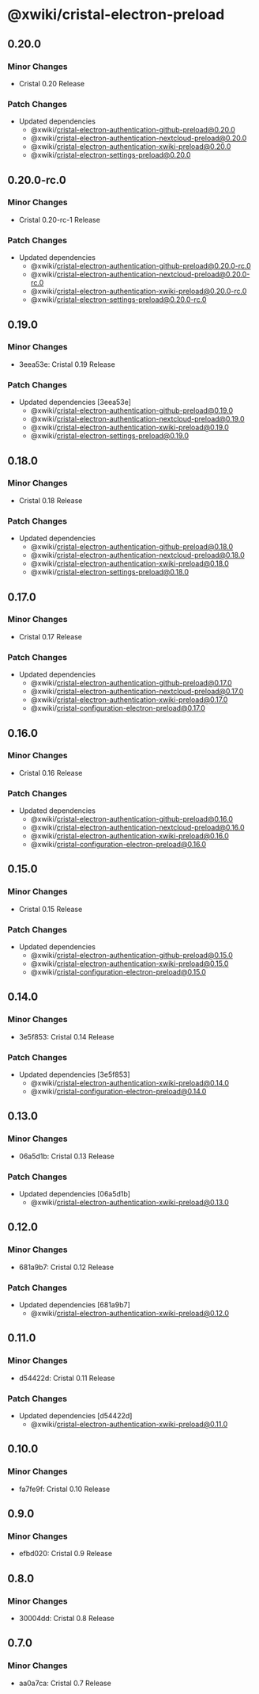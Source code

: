 # @xwiki/cristal-electron-preload

## 0.20.0

### Minor Changes

- Cristal 0.20 Release

### Patch Changes

- Updated dependencies
  - @xwiki/cristal-electron-authentication-github-preload@0.20.0
  - @xwiki/cristal-electron-authentication-nextcloud-preload@0.20.0
  - @xwiki/cristal-electron-authentication-xwiki-preload@0.20.0
  - @xwiki/cristal-electron-settings-preload@0.20.0

## 0.20.0-rc.0

### Minor Changes

- Cristal 0.20-rc-1 Release

### Patch Changes

- Updated dependencies
  - @xwiki/cristal-electron-authentication-github-preload@0.20.0-rc.0
  - @xwiki/cristal-electron-authentication-nextcloud-preload@0.20.0-rc.0
  - @xwiki/cristal-electron-authentication-xwiki-preload@0.20.0-rc.0
  - @xwiki/cristal-electron-settings-preload@0.20.0-rc.0

## 0.19.0

### Minor Changes

- 3eea53e: Cristal 0.19 Release

### Patch Changes

- Updated dependencies [3eea53e]
  - @xwiki/cristal-electron-authentication-github-preload@0.19.0
  - @xwiki/cristal-electron-authentication-nextcloud-preload@0.19.0
  - @xwiki/cristal-electron-authentication-xwiki-preload@0.19.0
  - @xwiki/cristal-electron-settings-preload@0.19.0

## 0.18.0

### Minor Changes

- Cristal 0.18 Release

### Patch Changes

- Updated dependencies
  - @xwiki/cristal-electron-authentication-github-preload@0.18.0
  - @xwiki/cristal-electron-authentication-nextcloud-preload@0.18.0
  - @xwiki/cristal-electron-authentication-xwiki-preload@0.18.0
  - @xwiki/cristal-electron-settings-preload@0.18.0

## 0.17.0

### Minor Changes

- Cristal 0.17 Release

### Patch Changes

- Updated dependencies
  - @xwiki/cristal-electron-authentication-github-preload@0.17.0
  - @xwiki/cristal-electron-authentication-nextcloud-preload@0.17.0
  - @xwiki/cristal-electron-authentication-xwiki-preload@0.17.0
  - @xwiki/cristal-configuration-electron-preload@0.17.0

## 0.16.0

### Minor Changes

- Cristal 0.16 Release

### Patch Changes

- Updated dependencies
  - @xwiki/cristal-electron-authentication-github-preload@0.16.0
  - @xwiki/cristal-electron-authentication-nextcloud-preload@0.16.0
  - @xwiki/cristal-electron-authentication-xwiki-preload@0.16.0
  - @xwiki/cristal-configuration-electron-preload@0.16.0

## 0.15.0

### Minor Changes

- Cristal 0.15 Release

### Patch Changes

- Updated dependencies
  - @xwiki/cristal-electron-authentication-github-preload@0.15.0
  - @xwiki/cristal-electron-authentication-xwiki-preload@0.15.0
  - @xwiki/cristal-configuration-electron-preload@0.15.0

## 0.14.0

### Minor Changes

- 3e5f853: Cristal 0.14 Release

### Patch Changes

- Updated dependencies [3e5f853]
  - @xwiki/cristal-electron-authentication-xwiki-preload@0.14.0
  - @xwiki/cristal-configuration-electron-preload@0.14.0

## 0.13.0

### Minor Changes

- 06a5d1b: Cristal 0.13 Release

### Patch Changes

- Updated dependencies [06a5d1b]
  - @xwiki/cristal-electron-authentication-xwiki-preload@0.13.0

## 0.12.0

### Minor Changes

- 681a9b7: Cristal 0.12 Release

### Patch Changes

- Updated dependencies [681a9b7]
  - @xwiki/cristal-electron-authentication-xwiki-preload@0.12.0

## 0.11.0

### Minor Changes

- d54422d: Cristal 0.11 Release

### Patch Changes

- Updated dependencies [d54422d]
  - @xwiki/cristal-electron-authentication-xwiki-preload@0.11.0

## 0.10.0

### Minor Changes

- fa7fe9f: Cristal 0.10 Release

## 0.9.0

### Minor Changes

- efbd020: Cristal 0.9 Release

## 0.8.0

### Minor Changes

- 30004dd: Cristal 0.8 Release

## 0.7.0

### Minor Changes

- aa0a7ca: Cristal 0.7 Release
